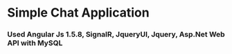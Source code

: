 <h1> Simple Chat Application</h1>
<h3>Used Angular Js 1.5.8, SignalR, JqueryUI, Jquery, Asp.Net Web API with MySQL</h3>
